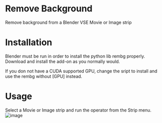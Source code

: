 # Remove Background
Remove background from a Blender VSE Movie or Image strip

# Installation
Blender must be run in order to install the python lib rembg properly.
Download and install the add-on as you normally would. 

If you don not have a CUDA supported GPU, change the sript to install and use the rembg without [GPU] instead.

# Usage
Select a Movie or Image strip and run the operator from the Strip menu. 
![image](https://user-images.githubusercontent.com/1322593/209881061-b52833cb-2155-4157-a89d-5280a3ac835a.png)
